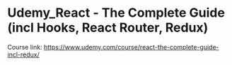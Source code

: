 # Udemy_React - The Complete Guide (incl Hooks, React Router, Redux)

Course link: https://www.udemy.com/course/react-the-complete-guide-incl-redux/
